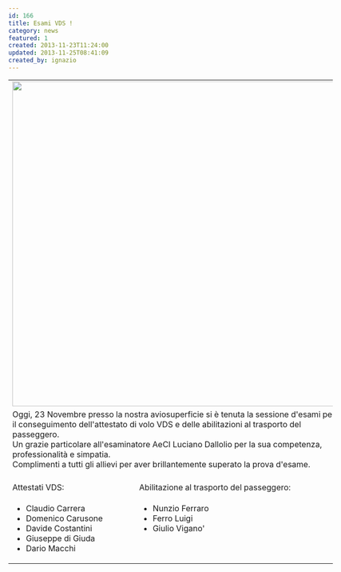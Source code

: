 ```yaml
---
id: 166
title: Esami VDS !
category: news
featured: 1
created: 2013-11-23T11:24:00
updated: 2013-11-25T08:41:09
created_by: ignazio
---
```

<table border="0" style="width: 650px;">
 <tbody>
  <tr>
   <td colspan="2">
    <a href="images/stories/esami-vds/2013-11.esamivds.jpg" target="_blank">
     <img align="top/" border="0" class="baiaimgleft" src="images/stories/esami-vds/2013-11.esamivds.jpg" width="650"/>
    </a>
   </td>
  </tr>
  <tr>
   <td colspan="2">
    Oggi, 23 Novembre presso la nostra aviosuperficie si è tenuta la sessione d'esami per il conseguimento dell'attestato di volo VDS e delle abilitazioni al trasporto del passeggero.
    <br/>
    Un grazie particolare all'esaminatore AeCI Luciano Dallolio per la sua competenza, professionalità e simpatia.
    <br/>
    Complimenti a tutti gli allievi per aver brillantemente
    <span>
     superato
    </span>
    la prova d'esame.
   </td>
  </tr>
  <tr>
   <td>
    <br/>
    Attestati VDS:
   </td>
   <td>
    <br/>
    Abilitazione al trasporto del passeggero:
   </td>
  </tr>
  <tr>
   <td valign="top">
    <ul>
     <li>
      Claudio Carrera
     </li>
     <li>
      Domenico Carusone
     </li>
     <li>
      Davide Costantini
     </li>
     <li>
      Giuseppe di Giuda
     </li>
     <li>
      Dario Macchi
     </li>
    </ul>
   </td>
   <td valign="top">
    <ul>
     <li>
      Nunzio Ferraro
     </li>
     <li>
      Ferro Luigi
     </li>
     <li>
      Giulio Vigano'
     </li>
    </ul>
   </td>
  </tr>
 </tbody>
</table>
